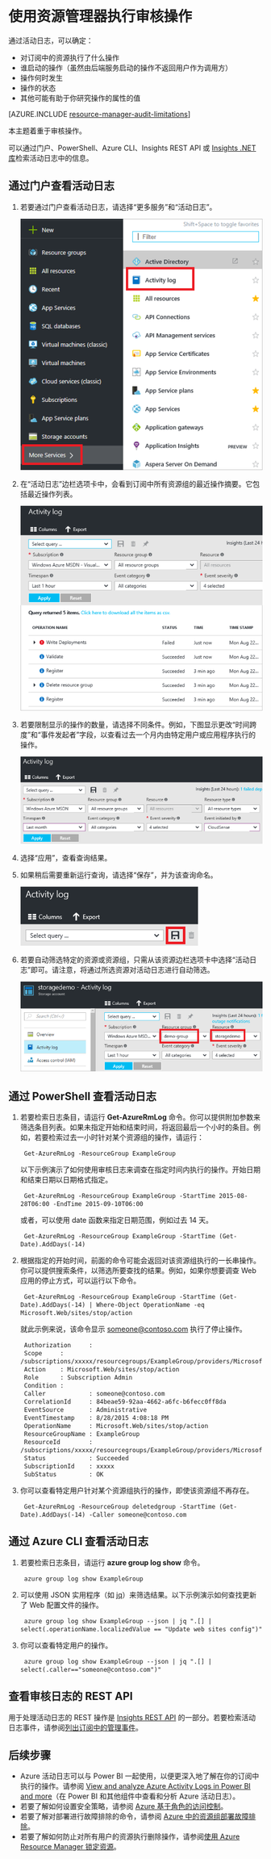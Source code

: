 <!-- Remove rm-troubleshoot-portal -->
<properties
	pageTitle="使用 Resource Manager 执行审核操作 | Azure"
	description="使用资源管理器中的审核日志查看用户操作和错误。显示 Azure 门户、PowerShell、Azure CLI 和 REST。"
	services="azure-resource-manager"
	documentationCenter=""
	authors="tfitzmac"
	manager="timlt"
	editor="tysonn"/>

<tags
	ms.service="azure-resource-manager"
	ms.workload="multiple"
	ms.tgt_pltfrm="na"
	ms.devlang="na"
	ms.topic="article"
	ms.date="08/22/2016"
	wacn.date="10/24/2016"
	ms.author="tomfitz"/>


# 使用资源管理器执行审核操作

通过活动日志，可以确定：

- 对订阅中的资源执行了什么操作
- 谁启动的操作（虽然由后端服务启动的操作不返回用户作为调用方）
- 操作何时发生
- 操作的状态
- 其他可能有助于你研究操作的属性的值

[AZURE.INCLUDE [resource-manager-audit-limitations](../includes/resource-manager-audit-limitations.md)]

本主题着重于审核操作。 <!-- 若要了解如何使用审核日志对部署进行故障排除，请参阅 [Azure 中的资源组部署故障排除](/documentation/articles/resource-manager-troubleshoot-deployments-portal/)。 -->

可以通过门户、PowerShell、Azure CLI、Insights REST API 或 [Insights .NET 库](https://www.nuget.org/packages/Microsoft.Azure.Insights/)检索活动日志中的信息。

## 通过门户查看活动日志

1. 若要通过门户查看活动日志，请选择“更多服务”和“活动日志”。

    ![选择活动日志](./media/resource-group-audit/select-audit-logs.png)  


2. 在“活动日志”边栏选项卡中，会看到订阅中所有资源组的最近操作摘要。它包括最近操作列表。

    ![显示操作](./media/resource-group-audit/audit-summary.png)  


3. 若要限制显示的操作的数量，请选择不同条件。例如，下图显示更改“时间跨度”和“事件发起者”字段，以查看过去一个月内由特定用户或应用程序执行的操作。

    ![设置筛选选项](./media/resource-group-audit/set-filter.png)  


4. 选择“应用”，查看查询结果。

5. 如果稍后需要重新运行查询，请选择“保存”，并为该查询命名。

    ![保存查询](./media/resource-group-audit/save-query.png)  


6. 若要自动筛选特定的资源或资源组，只需从该资源边栏选项卡中选择“活动日志”即可。请注意，将通过所选资源对活动日志进行自动筛选。

    ![按资源筛选](./media/resource-group-audit/filtered-by-resource.png)  


## 通过 PowerShell 查看活动日志

1. 若要检索日志条目，请运行 **Get-AzureRmLog** 命令。你可以提供附加参数来筛选条目列表。如果未指定开始和结束时间，将返回最后一个小时的条目。例如，若要检索过去一小时针对某个资源组的操作，请运行：

        Get-AzureRmLog -ResourceGroup ExampleGroup

    以下示例演示了如何使用审核日志来调查在指定时间内执行的操作。开始日期和结束日期以日期格式指定。

        Get-AzureRmLog -ResourceGroup ExampleGroup -StartTime 2015-08-28T06:00 -EndTime 2015-09-10T06:00

    或者，可以使用 date 函数来指定日期范围，例如过去 14 天。

        Get-AzureRmLog -ResourceGroup ExampleGroup -StartTime (Get-Date).AddDays(-14)

2. 根据指定的开始时间，前面的命令可能会返回对该资源组执行的一长串操作。你可以提供搜索条件，以筛选所要查找的结果。例如，如果你想要调查 Web 应用的停止方式，可以运行以下命令。

        Get-AzureRmLog -ResourceGroup ExampleGroup -StartTime (Get-Date).AddDays(-14) | Where-Object OperationName -eq Microsoft.Web/sites/stop/action
        
    就此示例来说，该命令显示 someone@contoso.com 执行了停止操作。
        
        Authorization     :
        Scope     : /subscriptions/xxxxx/resourcegroups/ExampleGroup/providers/Microsoft.Web/sites/ExampleSite
        Action    : Microsoft.Web/sites/stop/action
        Role      : Subscription Admin
        Condition :
        Caller            : someone@contoso.com
        CorrelationId     : 84beae59-92aa-4662-a6fc-b6fecc0ff8da
        EventSource       : Administrative
        EventTimestamp    : 8/28/2015 4:08:18 PM
        OperationName     : Microsoft.Web/sites/stop/action
        ResourceGroupName : ExampleGroup
        ResourceId        : /subscriptions/xxxxx/resourcegroups/ExampleGroup/providers/Microsoft.Web/sites/ExampleSite
        Status            : Succeeded
        SubscriptionId    : xxxxx
        SubStatus         : OK

3. 你可以查看特定用户针对某个资源组执行的操作，即使该资源组不再存在。

        Get-AzureRmLog -ResourceGroup deletedgroup -StartTime (Get-Date).AddDays(-14) -Caller someone@contoso.com

## 通过 Azure CLI 查看活动日志

1. 若要检索日志条目，请运行 **azure group log show** 命令。

        azure group log show ExampleGroup

2. 可以使用 JSON 实用程序（如 [jq](http://stedolan.github.io/jq/download/)）来筛选结果。以下示例演示如何查找更新了 Web 配置文件的操作。

        azure group log show ExampleGroup --json | jq ".[] | select(.operationName.localizedValue == "Update web sites config")"

3. 你可以查看特定用户的操作。

        azure group log show ExampleGroup --json | jq ".[] | select(.caller=="someone@contoso.com")"

## 查看审核日志的 REST API

用于处理活动日志的 REST 操作是 [Insights REST API](https://msdn.microsoft.com/zh-cn/library/azure/dn931943.aspx) 的一部分。若要检索活动日志事件，请参阅[列出订阅中的管理事件](https://msdn.microsoft.com/zh-cn/library/azure/dn931934.aspx)。

## 后续步骤

- Azure 活动日志可以与 Power BI 一起使用，以便更深入地了解在你的订阅中执行的操作。请参阅 [View and analyze Azure Activity Logs in Power BI and more](https://azure.microsoft.com/blog/analyze-azure-audit-logs-in-powerbi-more/)（在 Power BI 和其他组件中查看和分析 Azure 活动日志）。
- 若要了解如何设置安全策略，请参阅 [Azure 基于角色的访问控制](/documentation/articles/role-based-access-control-configure/)。
- 若要了解对部署进行故障排除的命令，请参阅 [Azure 中的资源组部署故障排除](/documentation/articles/resource-manager-troubleshoot-deployments-portal/)。
- 若要了解如何防止对所有用户的资源执行删除操作，请参阅[使用 Azure Resource Manager 锁定资源](/documentation/articles/resource-group-lock-resources/)。

<!---HONumber=Mooncake_1017_2016-->